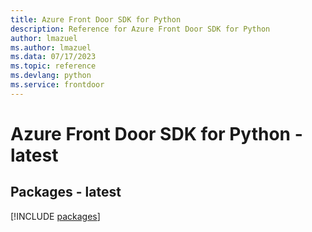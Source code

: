 ```yaml
---
title: Azure Front Door SDK for Python
description: Reference for Azure Front Door SDK for Python
author: lmazuel
ms.author: lmazuel
ms.data: 07/17/2023
ms.topic: reference
ms.devlang: python
ms.service: frontdoor
---
```

# Azure Front Door SDK for Python - latest
## Packages - latest
[!INCLUDE [packages](front-door-index.md)]